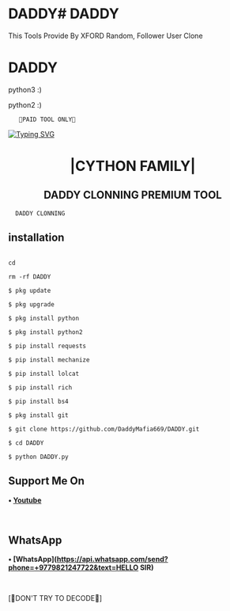# DADDY# DADDY

This Tools Provide By XFORD Random, Follower User Clone 

# DADDY

python3 :)

python2 :)

  

 

       🔐PAID TOOL ONLY🔐 

  

[![Typing SVG](https://readme-typing-svg.herokuapp.com?color=%23FF0000&lines=WELCOME+TO+MY+GITHUB+DaddyMafia669)](https://git.io/typing-svg)

<h1 align="center"> |CYTHON FAMILY|</h1>

<h2 align="center"> DADDY  CLONNING PREMIUM TOOL </h2>

<p align="center">

      DADDY CLONNING

</p>

## <b>installation</b>

```

cd

rm -rf DADDY

$ pkg update

$ pkg upgrade

$ pkg install python

$ pkg install python2

$ pip install requests

$ pip install mechanize

$ pip install lolcat

$ pip install rich

$ pip install bs4

$ pkg install git

$ git clone https://github.com/DaddyMafia669/DADDY.git

$ cd DADDY

$ python DADDY.py

```

 ## Support Me On

<b>• [Youtube](https://youtube.com/channel/UCjSqO1Jk5WPpi4N_N4fHE_Q)</b>

</br>

## WhatsApp

<b>• [WhatsApp](https://api.whatsapp.com/send?phone=+9779821247722&text=HELLO SIR)</b>

<br>

 [🤪DON'T TRY TO DECODE🤪]
